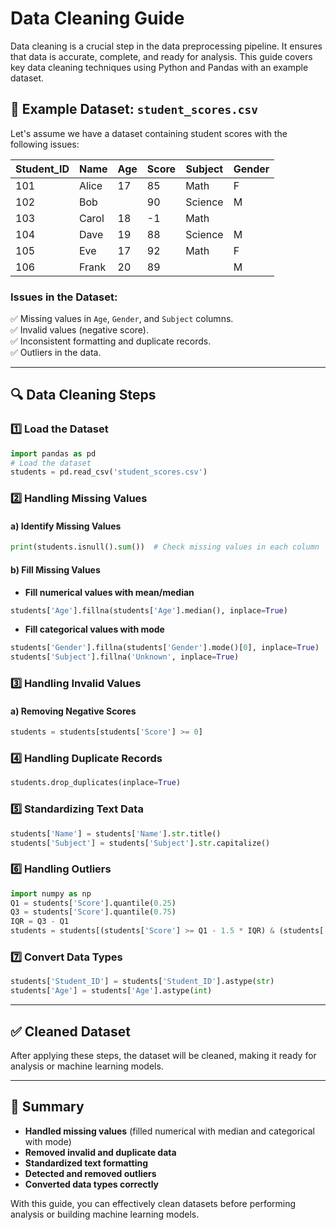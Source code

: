 # Data Cleaning Guide

Data cleaning is a crucial step in the data preprocessing pipeline. It ensures that data is accurate, complete, and ready for analysis. This guide covers key data cleaning techniques using Python and Pandas with an example dataset.

## 📂 Example Dataset: `student_scores.csv`

Let's assume we have a dataset containing student scores with the following issues:

| Student_ID | Name   | Age | Score  | Subject  | Gender |
|------------|--------|-----|--------|----------|--------|
| 101        | Alice  | 17  | 85     | Math     | F      |
| 102        | Bob    |     | 90     | Science  | M      |
| 103        | Carol  | 18  | -1     | Math     |        |
| 104        | Dave   | 19  | 88     | Science  | M      |
| 105        | Eve    | 17  | 92     | Math     | F      |
| 106        | Frank  | 20  | 89     |          | M      |

### Issues in the Dataset:
✅ Missing values in `Age`, `Gender`, and `Subject` columns.  
✅ Invalid values (negative score).  
✅ Inconsistent formatting and duplicate records.  
✅ Outliers in the data.

---

## 🔍 Data Cleaning Steps

### 1️⃣ Load the Dataset
```python
import pandas as pd
# Load the dataset
students = pd.read_csv('student_scores.csv')
```

### 2️⃣ Handling Missing Values
#### a) Identify Missing Values
```python
print(students.isnull().sum())  # Check missing values in each column
```
#### b) Fill Missing Values
- **Fill numerical values with mean/median**
```python
students['Age'].fillna(students['Age'].median(), inplace=True)
```
- **Fill categorical values with mode**
```python
students['Gender'].fillna(students['Gender'].mode()[0], inplace=True)
students['Subject'].fillna('Unknown', inplace=True)
```

### 3️⃣ Handling Invalid Values
#### a) Removing Negative Scores
```python
students = students[students['Score'] >= 0]
```

### 4️⃣ Handling Duplicate Records
```python
students.drop_duplicates(inplace=True)
```

### 5️⃣ Standardizing Text Data
```python
students['Name'] = students['Name'].str.title()
students['Subject'] = students['Subject'].str.capitalize()
```

### 6️⃣ Handling Outliers
```python
import numpy as np
Q1 = students['Score'].quantile(0.25)
Q3 = students['Score'].quantile(0.75)
IQR = Q3 - Q1
students = students[(students['Score'] >= Q1 - 1.5 * IQR) & (students['Score'] <= Q3 + 1.5 * IQR)]
```

### 7️⃣ Convert Data Types
```python
students['Student_ID'] = students['Student_ID'].astype(str)
students['Age'] = students['Age'].astype(int)
```

---

## ✅ Cleaned Dataset
After applying these steps, the dataset will be cleaned, making it ready for analysis or machine learning models.

---

## 🚀 Summary
- **Handled missing values** (filled numerical with median and categorical with mode)
- **Removed invalid and duplicate data**
- **Standardized text formatting**
- **Detected and removed outliers**
- **Converted data types correctly**

With this guide, you can effectively clean datasets before performing analysis or building machine learning models. 
